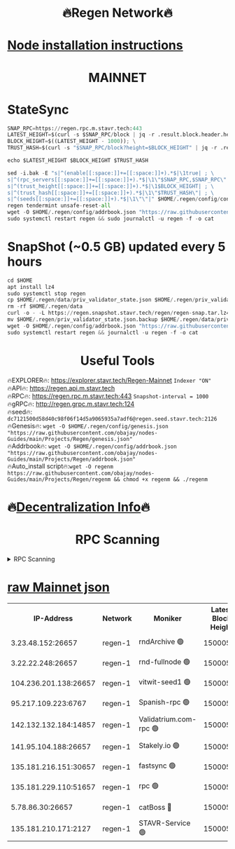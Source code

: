 <h1 align="center"> 🔥Regen Network🔥</h1>

[Node installation instructions](https://github.com/obajay/nodes-Guides/tree/main/Projects/Regen)
=
<h1 align="center"> MAINNET</h1>

# StateSync
```python
SNAP_RPC=https://regen.rpc.m.stavr.tech:443
LATEST_HEIGHT=$(curl -s $SNAP_RPC/block | jq -r .result.block.header.height); \
BLOCK_HEIGHT=$((LATEST_HEIGHT - 1000)); \
TRUST_HASH=$(curl -s "$SNAP_RPC/block?height=$BLOCK_HEIGHT" | jq -r .result.block_id.hash)

echo $LATEST_HEIGHT $BLOCK_HEIGHT $TRUST_HASH

sed -i.bak -E "s|^(enable[[:space:]]+=[[:space:]]+).*$|\1true| ; \
s|^(rpc_servers[[:space:]]+=[[:space:]]+).*$|\1\"$SNAP_RPC,$SNAP_RPC\"| ; \
s|^(trust_height[[:space:]]+=[[:space:]]+).*$|\1$BLOCK_HEIGHT| ; \
s|^(trust_hash[[:space:]]+=[[:space:]]+).*$|\1\"$TRUST_HASH\"| ; \
s|^(seeds[[:space:]]+=[[:space:]]+).*$|\1\"\"|" $HOME/.regen/config/config.toml
regen tendermint unsafe-reset-all
wget -O $HOME/.regen/config/addrbook.json "https://raw.githubusercontent.com/obajay/nodes-Guides/main/Projects/Regen/addrbook.json"
sudo systemctl restart regen && sudo journalctl -u regen -f -o cat
```
# SnapShot (~0.5 GB) updated every 5 hours
```python
cd $HOME
apt install lz4
sudo systemctl stop regen
cp $HOME/.regen/data/priv_validator_state.json $HOME/.regen/priv_validator_state.json.backup
rm -rf $HOME/.regen/data
curl -o - -L https://regen.snapshot.stavr.tech/regen/regen-snap.tar.lz4 | lz4 -c -d - | tar -x -C $HOME/.regen --strip-components 2
mv $HOME/.regen/priv_validator_state.json.backup $HOME/.regen/data/priv_validator_state.json
wget -O $HOME/.regen/config/addrbook.json "https://raw.githubusercontent.com/obajay/nodes-Guides/main/Projects/Regen/addrbook.json"
sudo systemctl restart regen && journalctl -u regen -f -o cat
```

 <h1 align="center"> Useful Tools</h1>

🔥EXPLORER🔥:     https://explorer.stavr.tech/Regen-Mainnet        `Indexer "ON"` \
🔥API🔥:          https://regen.api.m.stavr.tech \
🔥RPC🔥:          https://regen.rpc.m.stavr.tech:443              `Snapshot-interval = 1000` \
🔥gRPC🔥:         http://regen.grpc.m.stavr.tech:124 \
🔥seed🔥:      `dc7121500d58d40c98f06f14d5a9065935a7adf6@regen.seed.stavr.tech:2126` \
🔥Genesis🔥:   `wget -O $HOME/.regen/config/genesis.json "https://raw.githubusercontent.com/obajay/nodes-Guides/main/Projects/Regen/genesis.json"` \
🔥Addrbook🔥:  `wget -O $HOME/.regen/config/addrbook.json "https://raw.githubusercontent.com/obajay/nodes-Guides/main/Projects/Regen/addrbook.json"` \
🔥Auto_install script🔥:`wget -O regenm https://raw.githubusercontent.com/obajay/nodes-Guides/main/Projects/Regen/regenm && chmod +x regenm && ./regenm`

🔥[Decentralization Info](https://github.com/obajay/StateSync-snapshots/tree/main/Projects/Regen/Decentralization)🔥
=
<h1 align="center"> RPC Scanning</h1>

<details>
<summary>RPC Scanning</summary>

<h2 align="center"> We scan nodes in real time every 4 hours. And we provide the final result of RPC endpoints.
We cannot influence the operation of these nodes in any way. </h2>


```python
If Voting Power is higher than 0 --> then the Node is a validator of the network and may be subject to attack and be a potential threat to the chain.
```
```python
We marked such validators with a red symbol
```

</details>

[raw Mainnet json](https://rpc-check.regenm.stavr.tech/regenm/rpc-regenm-result.json)
=


<table><tr><th>IP-Address</th><th>Network</th><th>Moniker</th><th>Latest Block Height</th><th>Earliest Block Height</th><th>Catching Up</th><th>Tx Index</th><th>Voting Power</th><th>Scan Time</th></tr><tr><td>3.23.48.152:26657</td><td>regen-1</td><td>rndArchive 🟢</td><td>15000587</td><td>1</td><td>False</td><td>on</td><td>0</td><td>2024-03-06T12:27:45.332409656UTC</td></tr><tr><td>3.22.22.248:26657</td><td>regen-1</td><td>rnd-fullnode 🟢</td><td>15000587</td><td>4134001</td><td>False</td><td>on</td><td>0</td><td>2024-03-06T12:27:42.646525703UTC</td></tr><tr><td>104.236.201.138:26657</td><td>regen-1</td><td>vitwit-seed1 🟢</td><td>15000582</td><td>8943001</td><td>False</td><td>on</td><td>0</td><td>2024-03-06T12:27:14.877051583UTC</td></tr><tr><td>95.217.109.223:6767</td><td>regen-1</td><td>Spanish-rpc 🟢</td><td>15000589</td><td>10068001</td><td>False</td><td>on</td><td>0</td><td>2024-03-06T12:27:58.202428028UTC</td></tr><tr><td>142.132.132.184:14857</td><td>regen-1</td><td>Validatrium.com-rpc 🟢</td><td>15000589</td><td>11175001</td><td>False</td><td>on</td><td>0</td><td>2024-03-06T12:27:58.422642739UTC</td></tr><tr><td>141.95.104.188:26657</td><td>regen-1</td><td>Stakely.io 🟢</td><td>15000585</td><td>13442501</td><td>False</td><td>on</td><td>0</td><td>2024-03-06T12:27:33.811075308UTC</td></tr><tr><td>135.181.216.151:30657</td><td>regen-1</td><td>fastsync 🟢</td><td>15000587</td><td>14457001</td><td>False</td><td>off</td><td>0</td><td>2024-03-06T12:27:47.715508975UTC</td></tr><tr><td>135.181.229.110:51657</td><td>regen-1</td><td>rpc 🟢</td><td>15000585</td><td>14844001</td><td>False</td><td>on</td><td>0</td><td>2024-03-06T12:27:31.551915180UTC</td></tr><tr><td>5.78.86.30:26657</td><td>regen-1</td><td>catBoss 🔴</td><td>15000592</td><td>14962001</td><td>False</td><td>on</td><td>9068958623</td><td>2024-03-06T12:28:15.682121885UTC</td></tr><tr><td>135.181.210.171:2127</td><td>regen-1</td><td>STAVR-Service 🟢</td><td>15000593</td><td>14998001</td><td>False</td><td>on</td><td>0</td><td>2024-03-06T12:28:20.091427485UTC</td></tr></table>